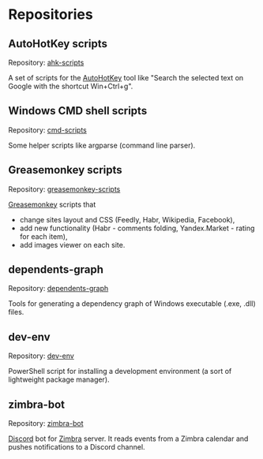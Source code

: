 # Repositories


## AutoHotKey scripts

Repository: [ahk-scripts](https://github.com/DmitrySokolov/ahk-scripts)

A set of scripts for the [AutoHotKey](https://www.autohotkey.com/) tool like "Search the selected text on Google with the shortcut Win+Ctrl+g".


## Windows CMD shell scripts

Repository: [cmd-scripts](https://github.com/DmitrySokolov/cmd-scripts)

Some helper scripts like argparse (command line parser).


## Greasemonkey scripts

Repository: [greasemonkey-scripts](https://github.com/DmitrySokolov/greasemonkey-scripts)

[Greasemonkey](https://addons.mozilla.org/firefox/addon/greasemonkey/) scripts that
* change sites layout and CSS (Feedly, Habr, Wikipedia, Facebook),
* add new functionality (Habr - comments folding, Yandex.Market - rating for each item),
* add images viewer on each site.


## dependents-graph

Repository: [dependents-graph](https://github.com/DmitrySokolov/dependents-graph)

Tools for generating a dependency graph of Windows executable (.exe, .dll) files.


## dev-env

Repository: [dev-env](https://github.com/DmitrySokolov/dev-env)

PowerShell script for installing a development environment (a sort of lightweight package manager).


## zimbra-bot

Repository: [zimbra-bot](https://github.com/DmitrySokolov/zimbra-bot)

[Discord](https://discordapp.com/) bot for [Zimbra](https://www.zimbra.com) server. It reads events from a Zimbra calendar and pushes notifications to a Discord channel.
